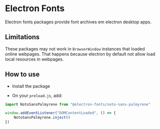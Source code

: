 # Electron Fonts

Electron fonts packages provide font archives em electron desktop apps.

## Limitations

These packages may not work in `BrowserWindow` instances that loaded online webpages. That happens because electron by default not allow load local resources in webpages.

## How to use

* Install the package

* On your `preload.js`, add:

```ts
import NotoSansPalmyrene from "@electron-fonts/noto-sans-palmyrene"

window.addEventListener("DOMContentLoaded", () => {
    NotoSansPalmyrene.inject()
})
```